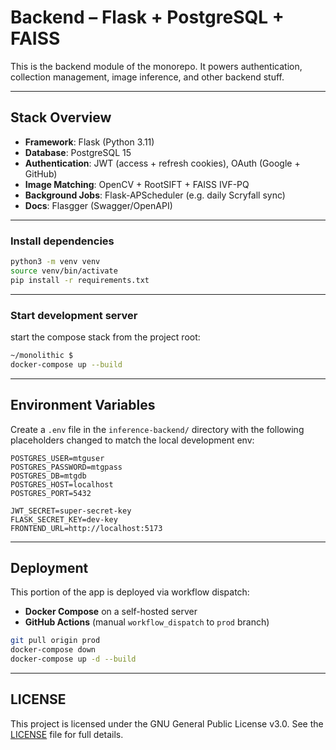 # Backend – Flask + PostgreSQL + FAISS

This is the backend module of the monorepo. It powers authentication, collection management, image inference, and other backend stuff.

---

## Stack Overview

* **Framework**: Flask (Python 3.11)
* **Database**: PostgreSQL 15
* **Authentication**: JWT (access + refresh cookies), OAuth (Google + GitHub)
* **Image Matching**: OpenCV + RootSIFT + FAISS IVF-PQ
* **Background Jobs**: Flask-APScheduler (e.g. daily Scryfall sync)
* **Docs**: Flasgger (Swagger/OpenAPI)

---

### Install dependencies

```bash
python3 -m venv venv
source venv/bin/activate
pip install -r requirements.txt
```

---

### Start development server

start the compose stack from the project root:

```bash
~/monolithic $
docker-compose up --build
```

---

## Environment Variables

Create a `.env` file in the `inference-backend/` directory with the following placeholders changed to match the local development env:

```
POSTGRES_USER=mtguser
POSTGRES_PASSWORD=mtgpass
POSTGRES_DB=mtgdb
POSTGRES_HOST=localhost
POSTGRES_PORT=5432

JWT_SECRET=super-secret-key
FLASK_SECRET_KEY=dev-key
FRONTEND_URL=http://localhost:5173
```

---

## Deployment

This portion of the app is deployed via workflow dispatch:

* **Docker Compose** on a self-hosted server
* **GitHub Actions** (manual `workflow_dispatch` to `prod` branch)

```bash
git pull origin prod
docker-compose down
docker-compose up -d --build
```

---

## LICENSE

This project is licensed under the GNU General Public License v3.0.
See the [LICENSE](../LICENSE) file for full details.
